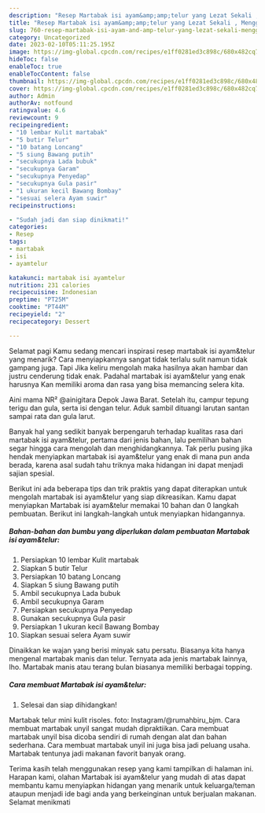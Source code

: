 ```yaml
---
description: "Resep Martabak isi ayam&amp;amp;telur yang Lezat Sekali , Menggugah Selera"
title: "Resep Martabak isi ayam&amp;amp;telur yang Lezat Sekali , Menggugah Selera"
slug: 760-resep-martabak-isi-ayam-and-amp-telur-yang-lezat-sekali-menggugah-selera
category: Uncategorized
date: 2023-02-10T05:11:25.195Z
image: https://img-global.cpcdn.com/recipes/e1ff0281ed3c898c/680x482cq70/martabak-isi-ayamtelur-foto-resep-utama.jpg
hideToc: false
enableToc: true
enableTocContent: false
thumbnail: https://img-global.cpcdn.com/recipes/e1ff0281ed3c898c/680x482cq70/martabak-isi-ayamtelur-foto-resep-utama.jpg
cover: https://img-global.cpcdn.com/recipes/e1ff0281ed3c898c/680x482cq70/martabak-isi-ayamtelur-foto-resep-utama.jpg
author: Admin
authorAv: notfound
ratingvalue: 4.6
reviewcount: 9
recipeingredient:
- "10 lembar Kulit martabak"
- "5 butir Telur"
- "10 batang Loncang"
- "5 siung Bawang putih"
- "secukupnya Lada bubuk"
- "secukupnya Garam"
- "secukupnya Penyedap"
- "secukupnya Gula pasir"
- "1 ukuran kecil Bawang Bombay"
- "sesuai selera Ayam suwir"
recipeinstructions:

- "Sudah jadi dan siap dinikmati!"
categories:
- Resep
tags:
- martabak
- isi
- ayamtelur

katakunci: martabak isi ayamtelur 
nutrition: 231 calories
recipecuisine: Indonesian
preptime: "PT25M"
cooktime: "PT44M"
recipeyield: "2"
recipecategory: Dessert

---
```



Selamat pagi Kamu sedang mencari inspirasi resep martabak isi ayam&amp;telur yang menarik? Cara menyiapkannya sangat tidak terlalu sulit namun tidak gampang juga. Tapi Jika keliru mengolah maka hasilnya akan hambar dan justru cenderung tidak enak. Padahal martabak isi ayam&amp;telur yang enak harusnya Kan memiliki aroma dan rasa yang bisa memancing selera kita.


Aini mama NR² @ainigitara Depok Jawa Barat. Setelah itu, campur tepung terigu dan gula, serta isi dengan telur. Aduk sambil dituangi larutan santan sampai rata dan gula larut.

Banyak hal yang sedikit banyak berpengaruh terhadap kualitas rasa dari martabak isi ayam&amp;telur, pertama dari jenis bahan, lalu pemilihan bahan segar hingga cara mengolah dan menghidangkannya. Tak perlu pusing jika hendak menyiapkan martabak isi ayam&amp;telur yang enak di mana pun anda berada, karena asal sudah tahu triknya maka hidangan ini dapat menjadi sajian spesial.


Berikut ini ada beberapa tips dan trik praktis yang dapat diterapkan untuk mengolah martabak isi ayam&amp;telur yang siap dikreasikan. Kamu dapat menyiapkan Martabak isi ayam&amp;telur memakai 10 bahan dan 0 langkah pembuatan. Berikut ini langkah-langkah untuk menyiapkan hidangannya.

<!--inarticleads1-->

##### Bahan-bahan dan bumbu yang diperlukan dalam pembuatan Martabak isi ayam&amp;telur:

1. Persiapkan 10 lembar Kulit martabak
1. Siapkan 5 butir Telur
1. Persiapkan 10 batang Loncang
1. Siapkan 5 siung Bawang putih
1. Ambil secukupnya Lada bubuk
1. Ambil secukupnya Garam
1. Persiapkan secukupnya Penyedap
1. Gunakan secukupnya Gula pasir
1. Persiapkan 1 ukuran kecil Bawang Bombay
1. Siapkan sesuai selera Ayam suwir


Dinaikkan ke wajan yang berisi minyak satu persatu. Biasanya kita hanya mengenal martabak manis dan telur. Ternyata ada jenis martabak lainnya, lho. Martabak manis atau terang bulan biasanya memiliki berbagai topping. 

<!--inarticleads2-->

##### Cara membuat Martabak isi ayam&amp;telur:


1. Selesai dan siap dihidangkan!

Martabak telur mini kulit risoles. foto: Instagram/@rumahbiru_bjm. Cara membuat martabak unyil sangat mudah dipraktiikan. Cara membuat martabak unyil bisa dicoba sendiri di rumah dengan alat dan bahan sederhana. Cara membuat martabak unyil ini juga bisa jadi peluang usaha. Martabak tentunya jadi makanan favorit banyak orang. 

Terima kasih telah menggunakan resep yang kami tampilkan di halaman ini. Harapan kami, olahan Martabak isi ayam&amp;telur yang mudah di atas dapat membantu kamu menyiapkan hidangan yang menarik untuk keluarga/teman ataupun menjadi ide bagi anda yang berkeinginan untuk berjualan makanan. Selamat menikmati
